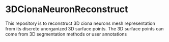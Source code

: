 # 3DCionaNeuronReconstruct
This repository is to reconstruct 3D ciona neurons mesh representation from its discrete unorganized 3D surface points. The 3D surface points can come from 3D segmentation methods or user annotations 
